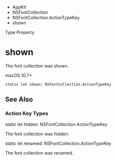 

- AppKit
- NSFontCollection
- NSFontCollection.ActionTypeKey
-  shown 

Type Property

# shown

The font collection was shown.

macOS 10.7+

``` source
static let shown: NSFontCollection.ActionTypeKey
```

## See Also

### Action Key Types

static let hidden: NSFontCollection.ActionTypeKey

The font collection was hidden.

static let renamed: NSFontCollection.ActionTypeKey

The font collection was renamed.

